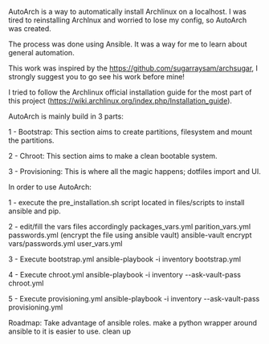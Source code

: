 AutoArch is a way to automatically install Archlinux on a localhost.
I was tired to reinstalling Archlnux and worried to lose my config, so AutoArch was created.

The process was done using Ansible.
It was a way for me to learn about general automation.

This work was inspired by the https://github.com/sugarraysam/archsugar, I strongly suggest you to go see his work before mine!

I tried to follow the Archlinux official installation guide for the most part of this project (https://wiki.archlinux.org/index.php/Installation_guide). 

AutoArch is mainly build in 3 parts:

1 -  Bootstrap: This section aims to create partitions, filesystem and mount the partitions.

2 - Chroot: This section aims to make a clean bootable system.

3 - Provisioning: This is where all the magic happens; dotfiles import and UI.

In order to use AutoArch:

1 - execute the pre_installation.sh script located in files/scripts to install ansible and pip.

2 - edit/fill the vars files accordingly
    packages_vars.yml
    parition_vars.yml
    passwords.yml (encrypt the file using ansible vault) ansible-vault encrypt vars/passwords.yml
    user_vars.yml

3 - Execute bootstrap.yml
ansible-playbook -i inventory bootstrap.yml

4 - Execute chroot.yml
ansible-playbook -i inventory --ask-vault-pass chroot.yml

5 - Execute provisioning.yml
ansible-playbook -i inventory --ask-vault-pass provisioning.yml

Roadmap:
Take advantage of ansible roles.
make a python wrapper around ansible to it is easier to use.
clean up 